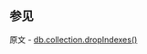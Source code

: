 ## 参见

原文 - [db.collection.dropIndexes()]( https://docs.mongodb.com/manual/reference/method/db.collection.dropIndexes/ )

